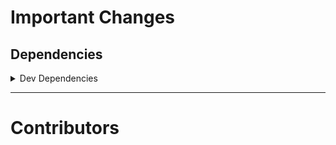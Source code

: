 # Important Changes

## Dependencies

<details>
<summary>Dev Dependencies</summary>

- Added **[cspell](https://www.npmjs.com/package/cspell)** with `^5.15.2`
- Changed **[@tagproject/vscode-shared-config](https://www.npmjs.com/package/@tagproject/vscode-shared-config)** from `^1.0.0` to `^1.1.2`

</details>

---

# Contributors


